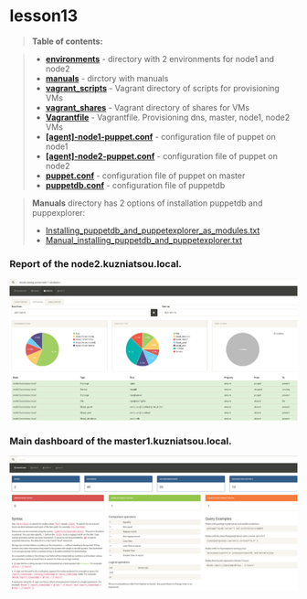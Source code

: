 # lesson13

> **Table of contents:**

> - [**environments**][1] - directory with 2 environments for node1 and node2
> - [**manuals**][2] - dirctory with manuals 
> - [**vagrant_scripts**][3] - Vagrant directory of scripts for provisioning VMs
> - [**vagrant_shares**][4] - Vagrant directory of shares for VMs
> - [**Vagrantfile**][5] - Vagrantfile. Provisioning dns, master, node1, node2 VMs
> - [**[agent]-node1-puppet.conf**][6] - configuration file of puppet on node1
> - [**[agent]-node2-puppet.conf**][7] - configuration file of puppet on node2
> - [**puppet.conf**][8] - configuration file of puppet on master
> - [**puppetdb.conf**][9] - configuration file of puppetdb


> **Manuals** directory has 2 options of installation puppetdb and puppexplorer:
> - [Installing_puppetdb_and_puppetexplorer_as_modules.txt][10]
> - [Manual_installing_puppetdb_and_puppetexplorer.txt][11]


### Report of the node2.kuzniatsou.local.
![alt text](screens/node2_events.png "node2")

### Main dashboard of the master1.kuzniatsou.local.
![alt text](screens/master_main.png "master")

[1]: https://github.com/ngkuznetsov/lesson13/tree/mikalai_kuzniatsou/environments
[2]: https://github.com/ngkuznetsov/lesson13/tree/mikalai_kuzniatsou/manuals
[3]: https://github.com/ngkuznetsov/lesson13/tree/mikalai_kuzniatsou/vagrant_scripts
[4]: https://github.com/ngkuznetsov/lesson13/tree/mikalai_kuzniatsou/vagrant_shares
[5]: https://github.com/ngkuznetsov/lesson13/blob/mikalai_kuzniatsou/Vagrantfile
[6]: https://github.com/ngkuznetsov/lesson13/blob/mikalai_kuzniatsou/%5Bagent%5D-node1-puppet.conf
[7]: https://github.com/ngkuznetsov/lesson13/blob/mikalai_kuzniatsou/%5Bagent%5D-node2-puppet.conf
[8]: https://github.com/ngkuznetsov/lesson13/blob/mikalai_kuzniatsou/puppet.conf
[9]: https://github.com/ngkuznetsov/lesson13/blob/mikalai_kuzniatsou/puppetdb.conf
[10]: https://github.com/ngkuznetsov/lesson13/blob/mikalai_kuzniatsou/manuals/Manual_installing_puppetdb_and_puppetexplorer.txt
[11]: https://github.com/ngkuznetsov/lesson13/blob/mikalai_kuzniatsou/manuals/Manual_installing_puppetdb_and_puppetexplorer.txt
